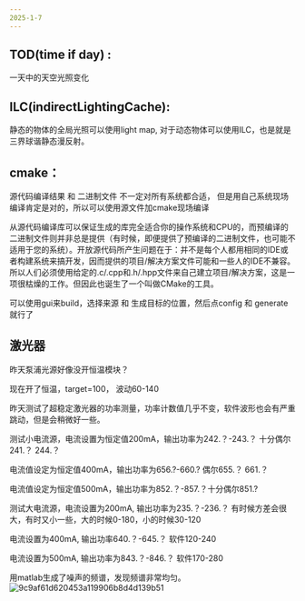 ```yaml
---
2025-1-7
---
```

## TOD(time if day) :
一天中的天空光照变化
## ILC(indirectLightingCache):
静态的物体的全局光照可以使用light map, 对于动态物体可以使用ILC，也是就是三界球谐静态漫反射。

## cmake： 
源代码编译结果 和 二进制文件 不一定对所有系统都合适， 但是用自己系统现场编译肯定是对的，所以可以使用源文件加cmake现场编译

从源代码编译库可以保证生成的库完全适合你的操作系统和CPU的，而预编译的二进制文件则并非总是提供（有时候，即便提供了预编译的二进制文件，也可能不适用于您的系统）。开放源代码所产生问题在于：并不是每个人都用相同的IDE或者构建系统来搞开发，因而提供的项目/解决方案文件可能和一些人的IDE不兼容。所以人们必须使用给定的.c/.cpp和.h/.hpp文件来自己建立项目/解决方案，这是一项很枯燥的工作。但因此也诞生了一个叫做CMake的工具。

可以使用gui来build，选择来源 和 生成目标的位置，然后点config 和 generate 就行了

## 激光器
昨天泵浦光源好像没开恒温模块？

现在开了恒温，target=100， 波动60-140

昨天测试了超稳定激光器的功率测量，功率计数值几乎不变，软件波形也会有严重跳动，但是会稍微好一些。


测试小电流源，电流设置为恒定值200mA，输出功率为242.？-243.？  十分偶尔241.？ 244.？

电流值设定为恒定值400mA，输出功率为656.?-660.?  偶尔655.？ 661.？

电流值设定为恒定值500mA，输出功率为852.？-857.？十分偶尔851.?

测试大电流源，电流设置为200mA, 输出功率为235.？-236.？ 有时候方差会很大，有时又小一些，大的时候0-180，小的时候30-120

电流设置为400mA, 输出功率640.？-645.？  软件120-240

电流设置为500mA, 输出功率为843.？-846.？  软件170-280

用matlab生成了噪声的频谱，发现频谱非常均匀。
![9c9af61d620453a119906b8d4d139b51](https://github.com/user-attachments/assets/8a88e882-679e-4db1-8272-4485757f9017)



